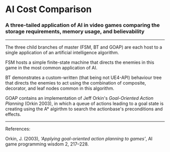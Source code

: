 # AI Cost Comparison
### A three-tailed application of AI in video games comparing the storage requirements, memory usage, and believability

---------------------------------------

The three child branches of master (FSM, BT and GOAP) are each host to a single application of an artificial intelligence algorithm.

FSM hosts a simple finite-state machine that directs the enemies in this game in the most common application of AI.

BT demonstrates a custom-written (that being not UE4-API) behaviour tree that directs the enemies to act using the combination of composite, decorator, and leaf nodes common in this algorithm.

GOAP contains an implementation of Jeff Orkin's _Goal-Oriented Action Planning_ (Orkin 2003), in which a queue of actions leading to a goal state is creating using the A* algirthm to search the actionbase's preconditions and effects.

---------------------------------------
References:

Orkin, J. (2003), _‘Applying goal-oriented action planning to games’_, AI game programming wisdom 2, 217–228.
